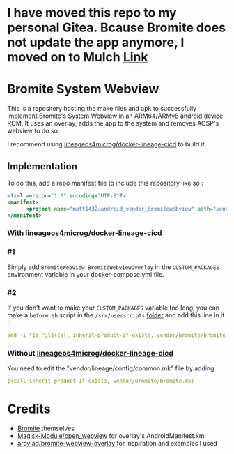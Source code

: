 # I have moved this repo to my personal Gitea. Bcause Bromite does not update the app anymore, I moved on to Mulch [Link](https://git.nelim.org/matt1432/android_vendor_mulchwebview)
# Bromite System Webview

This is a repositery hosting the make files and apk to successfully implement Bromite's System Webview in an ARM64/ARMv8 android device ROM. It uses an overlay, adds the app to the system and removes AOSP's webview to do so. 

I recommend using [lineageos4microg/docker-lineage-cicd](https://github.com/lineageos4microg/docker-lineage-cicd) to build it.

## Implementation
To do this, add a repo manifest file to include this repository like so :
```xml
<?xml version="1.0" encoding="UTF-8"?>
<manifest>
	  <project name="matt1432/android_vendor_bromitewebview" path="vendor/bromite" remote="github" revision="master" />
</manifest>
```
### With [lineageos4microg/docker-lineage-cicd](https://github.com/lineageos4microg/docker-lineage-cicd)

### \#1
Simply add `BromiteWebview BromiteWebviewOverlay` in the `CUSTOM_PACKAGES` environment variable in your docker-compose.yml file.


### \#2
If you don't want to make your `CUSTOM_PACKAGES` variable too long, you can make a `before.sh` script in the `/srv/userscripts` [folder](https://github.com/lineageos4microg/docker-lineage-cicd#volumes) and add this line in it :

```yml
sed -i "1s;^;\$(call inherit-product-if-exists, vendor/bromite/bromite.mk)\n\n;" "/srv/src/LINEAGE_19_1/vendor/lineage/config/common.mk"
```
### Without [lineageos4microg/docker-lineage-cicd](https://github.com/lineageos4microg/docker-lineage-cicd)
You need to edit the "vendor/lineage/config/common.mk" file by adding :

```yml
$(call inherit-product-if-exists, vendor/bromite/bromite.mk)
```

# Credits

* [Bromite](https://github.com/bromite/bromite) themselves
* [Magisk-Module/open_webview](https://github.com/Magisk-Modules-Alt-Repo/open_webview) for overlay's AndroidManifest.xml
* [arovlad/bromite-webview-overlay](https://github.com/arovlad/bromite-webview-overlay) for inspiration and examples I used

